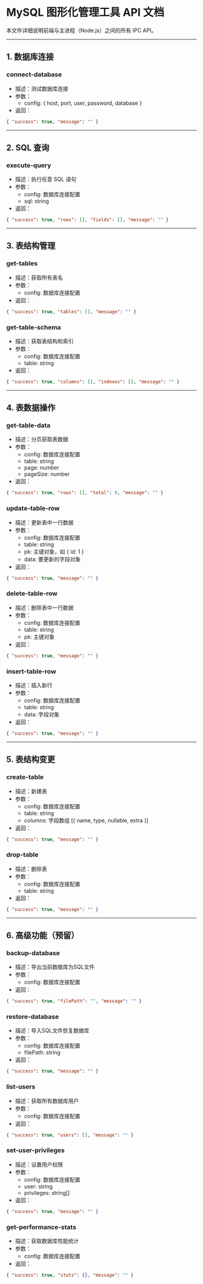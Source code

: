 # MySQL 图形化管理工具 API 文档

本文件详细说明前端与主进程（Node.js）之间的所有 IPC API。

---

## 1. 数据库连接
### connect-database
- 描述：测试数据库连接
- 参数：
  - config: { host, port, user, password, database }
- 返回：
```json
{ "success": true, "message": "" }
```

---

## 2. SQL 查询
### execute-query
- 描述：执行任意 SQL 语句
- 参数：
  - config: 数据库连接配置
  - sql: string
- 返回：
```json
{ "success": true, "rows": [], "fields": [], "message": "" }
```

---

## 3. 表结构管理
### get-tables
- 描述：获取所有表名
- 参数：
  - config: 数据库连接配置
- 返回：
```json
{ "success": true, "tables": [], "message": "" }
```

### get-table-schema
- 描述：获取表结构和索引
- 参数：
  - config: 数据库连接配置
  - table: string
- 返回：
```json
{ "success": true, "columns": [], "indexes": [], "message": "" }
```

---

## 4. 表数据操作
### get-table-data
- 描述：分页获取表数据
- 参数：
  - config: 数据库连接配置
  - table: string
  - page: number
  - pageSize: number
- 返回：
```json
{ "success": true, "rows": [], "total": 0, "message": "" }
```

### update-table-row
- 描述：更新表中一行数据
- 参数：
  - config: 数据库连接配置
  - table: string
  - pk: 主键对象，如 { id: 1 }
  - data: 要更新的字段对象
- 返回：
```json
{ "success": true, "message": "" }
```

### delete-table-row
- 描述：删除表中一行数据
- 参数：
  - config: 数据库连接配置
  - table: string
  - pk: 主键对象
- 返回：
```json
{ "success": true, "message": "" }
```

### insert-table-row
- 描述：插入新行
- 参数：
  - config: 数据库连接配置
  - table: string
  - data: 字段对象
- 返回：
```json
{ "success": true, "message": "" }
```

---

## 5. 表结构变更
### create-table
- 描述：新建表
- 参数：
  - config: 数据库连接配置
  - table: string
  - columns: 字段数组 [{ name, type, nullable, extra }]
- 返回：
```json
{ "success": true, "message": "" }
```

### drop-table
- 描述：删除表
- 参数：
  - config: 数据库连接配置
  - table: string
- 返回：
```json
{ "success": true, "message": "" }
```

---

## 6. 高级功能（预留）
### backup-database
- 描述：导出当前数据库为SQL文件
- 参数：
  - config: 数据库连接配置
- 返回：
```json
{ "success": true, "filePath": "", "message": "" }
```

### restore-database
- 描述：导入SQL文件恢复数据库
- 参数：
  - config: 数据库连接配置
  - filePath: string
- 返回：
```json
{ "success": true, "message": "" }
```

### list-users
- 描述：获取所有数据库用户
- 参数：
  - config: 数据库连接配置
- 返回：
```json
{ "success": true, "users": [], "message": "" }
```

### set-user-privileges
- 描述：设置用户权限
- 参数：
  - config: 数据库连接配置
  - user: string
  - privileges: string[]
- 返回：
```json
{ "success": true, "message": "" }
```

### get-performance-stats
- 描述：获取数据库性能统计
- 参数：
  - config: 数据库连接配置
- 返回：
```json
{ "success": true, "stats": {}, "message": "" }
```